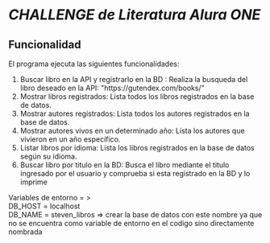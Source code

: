 <em> <h1> CHALLENGE de Literatura Alura ONE</h1> </em>

<h2>Funcionalidad</h2> 

El programa ejecuta las siguientes funcionalidades:
<ol>
<li> Buscar libro en la API y registrarlo en la BD : Realiza la busqueda del libro deseado en la API: "https://gutendex.com/books/"
<li> Mostrar libros registrados: Lista todos los libros registrados en la base de datos.
<li>Mostrar autores registrados: Lista todos los autores registrados en la base de datos.
<li>Mostrar autores vivos en un determinado año: Lista los autores que vivieron en un año específico.
<li>Listar libros por idioma: Lista los libros registrados en la base de datos según su idioma.
<li>Buscar libro por titulo en la BD: Busca el libro mediante el titulo ingresado por el usuario y comprueba si esta registrado en la BD y lo imprime
</ol>

Variables de entorno = > <br>
DB_HOST = localhost <br>
DB_NAME = steven_libros => crear la base de datos con este nombre ya que no se encuentra como variable de entorno en el codigo sino directamente nombrada
